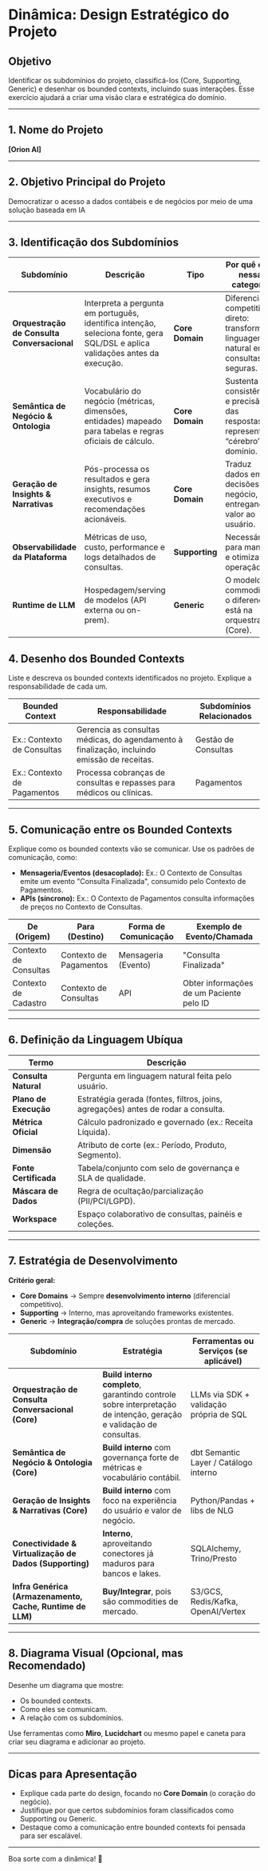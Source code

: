 # Dinâmica: Design Estratégico do Projeto

## Objetivo
Identificar os subdomínios do projeto, classificá-los (Core, Supporting, Generic) e desenhar os bounded contexts, incluindo suas interações. Esse exercício ajudará a criar uma visão clara e estratégica do domínio.

---

## 1. Nome do Projeto
**[Orion AI]**

---

## 2. Objetivo Principal do Projeto
Democratizar o acesso a dados contábeis e de negócios por meio de uma solução baseada em IA

---

## 3. Identificação dos Subdomínios

| **Subdomínio**                           | **Descrição**                                                                 | **Tipo**       | **Por quê está nessa categoria** |
|------------------------------------------|-------------------------------------------------------------------------------|----------------|----------------------------------|
| **Orquestração de Consulta Conversacional** | Interpreta a pergunta em português, identifica intenção, seleciona fonte, gera SQL/DSL e aplica validações antes da execução. | **Core Domain** | Diferencial competitivo direto: transformar linguagem natural em consultas seguras. |
| **Semântica de Negócio & Ontologia**     | Vocabulário do negócio (métricas, dimensões, entidades) mapeado para tabelas e regras oficiais de cálculo. | **Core Domain** | Sustenta consistência e precisão das respostas; representa o “cérebro” do domínio. |
| **Geração de Insights & Narrativas**     | Pós-processa os resultados e gera insights, resumos executivos e recomendações acionáveis. | **Core Domain** | Traduz dados em decisões de negócio, entregando valor ao usuário. |
| **Observabilidade da Plataforma**        | Métricas de uso, custo, performance e logs detalhados de consultas.            | **Supporting**  | Necessário para manter e otimizar a operação. |
| **Runtime de LLM**                       | Hospedagem/serving de modelos (API externa ou on-prem).                        | **Generic**     | O modelo é commodity, o diferencial está na orquestração (Core). |


## 4. Desenho dos Bounded Contexts
Liste e descreva os bounded contexts identificados no projeto. Explique a responsabilidade de cada um.

| **Bounded Context**           | **Responsabilidade**                                                                                 | **Subdomínios Relacionados** |
|-------------------------------|-----------------------------------------------------------------------------------------------------|-----------------------------|
| Ex.: Contexto de Consultas    | Gerencia as consultas médicas, do agendamento à finalização, incluindo emissão de receitas.         | Gestão de Consultas         |
| Ex.: Contexto de Pagamentos   | Processa cobranças de consultas e repasses para médicos ou clínicas.                              | Pagamentos                  |

---

## 5. Comunicação entre os Bounded Contexts
Explique como os bounded contexts vão se comunicar. Use os padrões de comunicação, como:
- **Mensageria/Eventos (desacoplado):** Ex.: O Contexto de Consultas emite um evento "Consulta Finalizada", consumido pelo Contexto de Pagamentos.
- **APIs (síncrono):** Ex.: O Contexto de Pagamentos consulta informações de preços no Contexto de Consultas.

| **De (Origem)**              | **Para (Destino)**          | **Forma de Comunicação**    | **Exemplo de Evento/Chamada**                  |
|------------------------------|-----------------------------|-----------------------------|-----------------------------------------------|
| Contexto de Consultas        | Contexto de Pagamentos      | Mensageria (Evento)         | "Consulta Finalizada"                         |
| Contexto de Cadastro          | Contexto de Consultas      | API                         | Obter informações de um Paciente pelo ID      |



---

## 6. Definição da Linguagem Ubíqua

| **Termo**               | **Descrição** |
|--------------------------|---------------|
| **Consulta Natural**     | Pergunta em linguagem natural feita pelo usuário. |
| **Plano de Execução**    | Estratégia gerada (fontes, filtros, joins, agregações) antes de rodar a consulta. |
| **Métrica Oficial**      | Cálculo padronizado e governado (ex.: Receita Líquida). |
| **Dimensão**             | Atributo de corte (ex.: Período, Produto, Segmento). |
| **Fonte Certificada**    | Tabela/conjunto com selo de governança e SLA de qualidade. |
| **Máscara de Dados**     | Regra de ocultação/parcialização (PII/PCI/LGPD). |
| **Workspace**            | Espaço colaborativo de consultas, painéis e coleções. |
---

## 7. Estratégia de Desenvolvimento

**Critério geral:**  
- **Core Domains** → Sempre **desenvolvimento interno** (diferencial competitivo).  
- **Supporting** → Interno, mas aproveitando frameworks existentes.  
- **Generic** → **Integração/compra** de soluções prontas de mercado.  

| **Subdomínio** | **Estratégia** | **Ferramentas ou Serviços (se aplicável)** |
|----------------|----------------|--------------------------------------------|
| **Orquestração de Consulta Conversacional (Core)** | **Build interno completo**, garantindo controle sobre interpretação de intenção, geração e validação de consultas. | LLMs via SDK + validação própria de SQL |
| **Semântica de Negócio & Ontologia (Core)** | **Build interno** com governança forte de métricas e vocabulário contábil. | dbt Semantic Layer / Catálogo interno |
| **Geração de Insights & Narrativas (Core)** | **Build interno** com foco na experiência do usuário e valor de negócio. | Python/Pandas + libs de NLG |
| **Conectividade & Virtualização de Dados (Supporting)** | **Interno**, aproveitando conectores já maduros para bancos e lakes. | SQLAlchemy, Trino/Presto |
| **Infra Genérica (Armazenamento, Cache, Runtime de LLM)** | **Buy/Integrar**, pois são commodities de mercado. | S3/GCS, Redis/Kafka, OpenAI/Vertex |

---

## 8. Diagrama Visual (Opcional, mas Recomendado)
Desenhe um diagrama que mostre:
- Os bounded contexts.
- Como eles se comunicam.
- A relação com os subdomínios.

Use ferramentas como **Miro**, **Lucidchart** ou mesmo papel e caneta para criar seu diagrama e adicionar ao projeto.

---

## Dicas para Apresentação
- Explique cada parte do design, focando no **Core Domain** (o coração do negócio).
- Justifique por que certos subdomínios foram classificados como Supporting ou Generic.
- Destaque como a comunicação entre bounded contexts foi pensada para ser escalável.

---

Boa sorte com a dinâmica! 🚀
